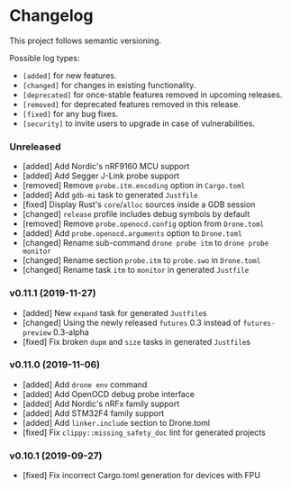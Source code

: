 # Changelog

This project follows semantic versioning.

Possible log types:

- `[added]` for new features.
- `[changed]` for changes in existing functionality.
- `[deprecated]` for once-stable features removed in upcoming releases.
- `[removed]` for deprecated features removed in this release.
- `[fixed]` for any bug fixes.
- `[security]` to invite users to upgrade in case of vulnerabilities.

### Unreleased

- [added] Add Nordic's nRF9160 MCU support
- [added] Add Segger J-Link probe support
- [removed] Remove `probe.itm.encoding` option in `Cargo.toml`
- [added] Add `gdb-mi` task to generated `Justfile`
- [fixed] Display Rust's `core`/`alloc` sources inside a GDB session
- [changed] `release` profile includes debug symbols by default
- [removed] Remove `probe.openocd.config` option from `Drone.toml`
- [added] Add `probe.openocd.arguments` option to `Drone.toml`
- [changed] Rename sub-command `drone probe itm` to `drone probe monitor`
- [changed] Rename section `probe.itm` to `probe.swo` in `Drone.toml`
- [changed] Rename task `itm` to `monitor` in generated `Justfile`

### v0.11.1 (2019-11-27)

- [added] New `expand` task for generated `Justfile`s
- [changed] Using the newly released `futures` 0.3 instead of `futures-preview`
  0.3-alpha
- [fixed] Fix broken `dupm` and `size` tasks in generated `Justfile`s

### v0.11.0 (2019-11-06)

- [added] Add `drone env` command
- [added] Add OpenOCD debug probe interface
- [added] Add Nordic's nRFx family support
- [added] Add STM32F4 family support
- [added] Add `linker.include` section to Drone.toml
- [fixed] Fix `clippy::missing_safety_doc` lint for generated projects

### v0.10.1 (2019-09-27)

- [fixed] Fix incorrect Cargo.toml generation for devices with FPU
